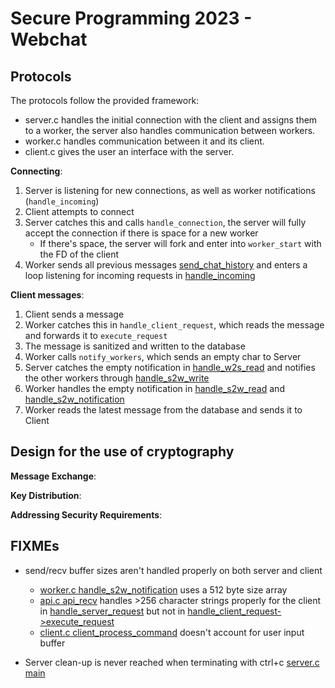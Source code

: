 # Secure Programming 2023 - Webchat

## Protocols
The protocols follow the provided framework:
- server.c handles the initial connection with the client and assigns them to a worker, the server also handles communication between workers.
- worker.c handles communication between it and its client.
- client.c gives the user an interface with the server.

**Connecting**:
1. Server is listening for new connections, as well as worker notifications (`handle_incoming`)
2. Client attempts to connect
3. Server catches this and calls `handle_connection`, the server will fully accept the connection if there is space for a new worker
    - If there's space, the server will fork and enter into `worker_start` with the FD of the client
4. Worker sends all previous messages [send_chat_history](src/worker.c#L229) and enters a loop listening for incoming requests in [handle_incoming](src/worker.c)

**Client messages**:
1. Client sends a message
2. Worker catches this in `handle_client_request`, which reads the message and forwards it to `execute_request`
3. The message is sanitized and written to the database
4. Worker calls `notify_workers`, which sends an empty char to Server
5. Server catches the empty notification in [handle_w2s_read](src/server.c#L31) and notifies the other workers through [handle_s2w_write](src/server.c#L223)
6. Worker handles the empty notification in [handle_s2w_read](src/worker.c#L134) and [handle_s2w_notification](src/worker.c#L27)
7. Worker reads the latest message from the database and sends it to Client

## Design for the use of cryptography

**Message Exchange**:

**Key Distribution**:

**Addressing Security Requirements**: 



## FIXMEs
- send/recv buffer sizes aren't handled properly on both server and client
    - [worker.c handle_s2w_notification](src/worker.c#L36) uses a 512 byte size array
    - [api.c api_recv](src/api.c#L24) handles >256 character strings properly for the client in [handle_server_request](src/client.c#L111) but not in [handle_client_request->execute_request](src/worker.c#L76)
    - [client.c client_process_command](src/client.c#L76) doesn't account for user input buffer

- Server clean-up is never reached when terminating with ctrl+c [server.c main](src/server.c#L387)
